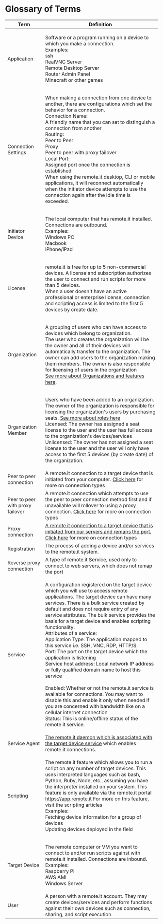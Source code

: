 # Glossary of Terms

| Term                             | Definition                                                                                                                                                                                                                                                                                                                                                                                                                                                                                                                                                                                                                                                                                                                                                                                                                                                                                                                                       |
| -------------------------------- | ------------------------------------------------------------------------------------------------------------------------------------------------------------------------------------------------------------------------------------------------------------------------------------------------------------------------------------------------------------------------------------------------------------------------------------------------------------------------------------------------------------------------------------------------------------------------------------------------------------------------------------------------------------------------------------------------------------------------------------------------------------------------------------------------------------------------------------------------------------------------------------------------------------------------------------------------ |
| Application                      | <p>Software or a program running on a device to which you make a connection.<br>Examples:<br>ssh<br>RealVNC Server<br>Remote Desktop Server<br>Router Admin Panel<br>Minecraft or other games</p>                                                                                                                                                                                                                                                                                                                                                                                                                                                                                                                                                                                                                                                                                                                                                |
| Connection Settings              | <p>When making a connection from one device to another, there are configurations which set the behavior for a connection.<br>Connection Name:<br>A friendly name that you can set to distinguish a connection from another<br>Routing:<br>Peer to Peer<br>Proxy<br>Peer to peer with proxy failover<br>Local Port:<br>Assigned port once the connection is established<br>When using the remote.it desktop, CLI or mobile applications, it will reconnect automatically when the initiator device attempts to use the connection again after the idle time is exceeded.</p>                                                                                                                                                                                                                                                                                                                                                                      |
| Initiator Device                 | <p>The local computer that has remote.it installed. Connections are outbound.<br>Examples:<br>Windows PC<br>Macbook<br>iPhone/iPad</p>                                                                                                                                                                                                                                                                                                                                                                                                                                                                                                                                                                                                                                                                                                                                                                                                           |
| License                          | <p>remote.it is free for up to 5 non-commercial devices. A license and subscription authorizes the user to connect and run scripts for more than 5 devices.<br>When a user doesn't have an active professional or enterprise license, connection and scripting access is limited to the first 5 devices by create date.</p>                                                                                                                                                                                                                                                                                                                                                                                                                                                                                                                                                                                                                      |
| Organization                     | <p>A grouping of users who can have access to devices which belong to organization.<br>The user who creates the organization will be the owner and all of their devices will automatically transfer to the organization. The owner can add users to the organization making them members. The owner is also responsible for licensing of users in the organization<br><a href="https://link.remote.it/support/organizations">See more about Organizations and features here</a>.</p>                                                                                                                                                                                                                                                                                                                                                                                                                                                             |
| Organization Member              | <p>Users who have been added to an organization. The owner of the organization is responsible for licensing the organization's users by purchasing seats. <a href="https://link.remote.it/support/organization-roles">See more about roles here</a><br>Licensed: The owner has assigned a seat license to the user and the user has full access to the organization's devices/services<br>Unlicensed: The owner has not assigned a seat license to the user and the user will only have access to the first 5 devices (by create date) of the organization.</p>                                                                                                                                                                                                                                                                                                                                                                                  |
| Peer to peer connection          | A remote.it connection to a target device that is initiated from your computer. [Click here](https://support.remote.it/hc/en-us/articles/360044788252) for more on connection types                                                                                                                                                                                                                                                                                                                                                                                                                                                                                                                                                                                                                                                                                                                                                              |
| Peer to peer with proxy failover | A remote.it connection which attempts to use the peer to peer connection method first and if unavailable will rollover to using a proxy connection. [Click here](https://support.remote.it/hc/en-us/articles/360044788252) for more on connection types                                                                                                                                                                                                                                                                                                                                                                                                                                                                                                                                                                                                                                                                                          |
| Proxy connection                 | [A remote.it connection to a target device that is initiated from our servers and remaps the port. ](https://support.remote.it/hc/en-us/articles/360044788252)[Click here](https://support.remote.it/hc/en-us/articles/360044788252) for more on connection types                                                                                                                                                                                                                                                                                                                                                                                                                                                                                                                                                                                                                                                                                |
| Registration                     | The process of adding a device and/or services to the remote.it system.                                                                                                                                                                                                                                                                                                                                                                                                                                                                                                                                                                                                                                                                                                                                                                                                                                                                          |
| Reverse proxy connection         | A type of remote.it Service, used only to connect to web servers, which does not remap the port                                                                                                                                                                                                                                                                                                                                                                                                                                                                                                                                                                                                                                                                                                                                                                                                                                                  |
| Service                          | <p>A configuration registered on the target device which you will use to access remote applications. The target device can have many services. There is a bulk service created by default and does not require entry of any service attributes. The bulk service provides the basis for a target device and enables scripting functionality.<br>Attributes of a service:<br>Application Type: The application mapped to this service i.e. SSH, VNC, RDP, HTTP/S<br>Port: The port on the target device which the application is listening<br>Service host address: Local network IP address or fully qualified domain name to host this service<br><br>Enabled: Whether or not the remote.it service is available for connections. You may want to disable this and enable it only when needed if you are concerned with bandwidth like on a cellular internet connection<br>Status: This is online/offline status of the remote.it service.</p> |
| Service Agent                    | [The remote.it daemon which is associated with the ](https://support.remote.it/hc/en-us/articles/360051286351-Glossary-of-Terms#h\_01FMR1DWN4EMRHZWPCPTKXFTHV)[target device service](https://support.remote.it/hc/en-us/articles/360051286351-Glossary-of-Terms#h\_01FMR1DWN4EMRHZWPCPTKXFTHV) which enables remote.it connections.                                                                                                                                                                                                                                                                                                                                                                                                                                                                                                                                                                                                             |
| Scripting                        | <p>The remote.it feature which allows you to run a script on any number of target devices. This uses interpreted languages such as bash, Python, Ruby, Node, etc., assuming you have the interpreter installed on your system. This feature is only available via the remote.it portal https://app.remote.it For more on this feature, visit the scripting articles<br>Examples:<br>Fetching device information for a group of devices<br>Updating devices deployed in the field</p>                                                                                                                                                                                                                                                                                                                                                                                                                                                             |
| Target Device                    | <p>The remote computer or VM you want to connect to and/or run scripts against with remote.it installed. Connections are inbound.<br>Examples:<br>Raspberry Pi<br>AWS AMI<br>Windows Server</p>                                                                                                                                                                                                                                                                                                                                                                                                                                                                                                                                                                                                                                                                                                                                                  |
| User                             | A person with a remote.it account. They may create devices/services and perform functions against their own devices such as connection, sharing, and script execution.                                                                                                                                                                                                                                                                                                                                                                                                                                                                                                                                                                                                                                                                                                                                                                           |
